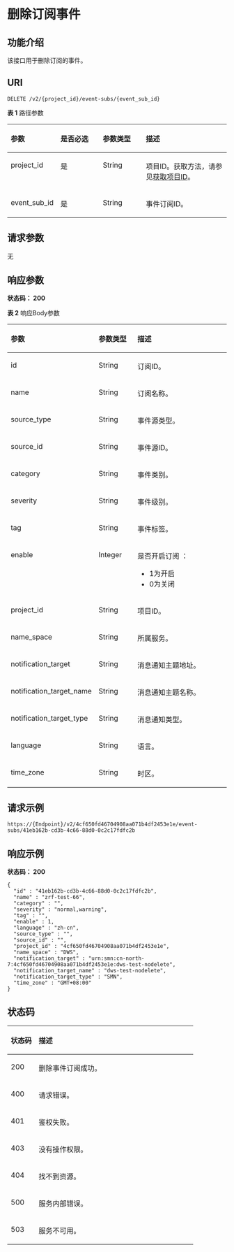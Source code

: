 # 删除订阅事件<a name="ZH-CN_TOPIC_0000001387661924"></a>

## 功能介绍<a name="section14753525214"></a>

该接口用于删除订阅的事件。

## URI<a name="section12811952152114"></a>

```
DELETE /v2/{project_id}/event-subs/{event_sub_id}
```

**表 1**  路径参数

<a name="table9901452162111"></a>
<table><thead align="left"><tr id="row4871952122112"><th class="cellrowborder" valign="top" width="20%" id="mcps1.2.5.1.1"><p id="p091105272110"><a name="p091105272110"></a><a name="p091105272110"></a>参数</p>
</th>
<th class="cellrowborder" valign="top" width="20%" id="mcps1.2.5.1.2"><p id="p194145232113"><a name="p194145232113"></a><a name="p194145232113"></a>是否必选</p>
</th>
<th class="cellrowborder" valign="top" width="20%" id="mcps1.2.5.1.3"><p id="p596652142111"><a name="p596652142111"></a><a name="p596652142111"></a>参数类型</p>
</th>
<th class="cellrowborder" valign="top" width="40%" id="mcps1.2.5.1.4"><p id="p1899952182114"><a name="p1899952182114"></a><a name="p1899952182114"></a>描述</p>
</th>
</tr>
</thead>
<tbody><tr id="row178745216211"><td class="cellrowborder" valign="top" width="20%" headers="mcps1.2.5.1.1 "><p id="p191026529215"><a name="p191026529215"></a><a name="p191026529215"></a>project_id</p>
</td>
<td class="cellrowborder" valign="top" width="20%" headers="mcps1.2.5.1.2 "><p id="p191041152132115"><a name="p191041152132115"></a><a name="p191041152132115"></a>是</p>
</td>
<td class="cellrowborder" valign="top" width="20%" headers="mcps1.2.5.1.3 "><p id="p1210965213212"><a name="p1210965213212"></a><a name="p1210965213212"></a>String</p>
</td>
<td class="cellrowborder" valign="top" width="40%" headers="mcps1.2.5.1.4 "><p id="p811255242118"><a name="p811255242118"></a><a name="p811255242118"></a>项目ID。获取方法，请参见<a href="获取项目ID.md">获取项目ID</a>。</p>
</td>
</tr>
<tr id="row16879521214"><td class="cellrowborder" valign="top" width="20%" headers="mcps1.2.5.1.1 "><p id="p10114252162118"><a name="p10114252162118"></a><a name="p10114252162118"></a>event_sub_id</p>
</td>
<td class="cellrowborder" valign="top" width="20%" headers="mcps1.2.5.1.2 "><p id="p11161052182114"><a name="p11161052182114"></a><a name="p11161052182114"></a>是</p>
</td>
<td class="cellrowborder" valign="top" width="20%" headers="mcps1.2.5.1.3 "><p id="p18119115210218"><a name="p18119115210218"></a><a name="p18119115210218"></a>String</p>
</td>
<td class="cellrowborder" valign="top" width="40%" headers="mcps1.2.5.1.4 "><p id="p6121952112111"><a name="p6121952112111"></a><a name="p6121952112111"></a>事件订阅ID。</p>
</td>
</tr>
</tbody>
</table>

## 请求参数<a name="section1312335262113"></a>

无

## 响应参数<a name="section111281525215"></a>

**状态码： 200**

**表 2**  响应Body参数

<a name="zh-cn_topic_0000001437418441_response_EventSubscriptionResponse"></a>
<table><thead align="left"><tr id="row19134185282111"><th class="cellrowborder" valign="top" width="20%" id="mcps1.2.4.1.1"><p id="p17143152142112"><a name="p17143152142112"></a><a name="p17143152142112"></a>参数</p>
</th>
<th class="cellrowborder" valign="top" width="20%" id="mcps1.2.4.1.2"><p id="p21451052142114"><a name="p21451052142114"></a><a name="p21451052142114"></a>参数类型</p>
</th>
<th class="cellrowborder" valign="top" width="60%" id="mcps1.2.4.1.3"><p id="p17147952192118"><a name="p17147952192118"></a><a name="p17147952192118"></a>描述</p>
</th>
</tr>
</thead>
<tbody><tr id="row7134135292120"><td class="cellrowborder" valign="top" width="20%" headers="mcps1.2.4.1.1 "><p id="p11149452132115"><a name="p11149452132115"></a><a name="p11149452132115"></a>id</p>
</td>
<td class="cellrowborder" valign="top" width="20%" headers="mcps1.2.4.1.2 "><p id="p91512052132119"><a name="p91512052132119"></a><a name="p91512052132119"></a>String</p>
</td>
<td class="cellrowborder" valign="top" width="60%" headers="mcps1.2.4.1.3 "><p id="p5155115216218"><a name="p5155115216218"></a><a name="p5155115216218"></a>订阅ID。</p>
</td>
</tr>
<tr id="row111351052182117"><td class="cellrowborder" valign="top" width="20%" headers="mcps1.2.4.1.1 "><p id="p1815716529212"><a name="p1815716529212"></a><a name="p1815716529212"></a>name</p>
</td>
<td class="cellrowborder" valign="top" width="20%" headers="mcps1.2.4.1.2 "><p id="p1615915202117"><a name="p1615915202117"></a><a name="p1615915202117"></a>String</p>
</td>
<td class="cellrowborder" valign="top" width="60%" headers="mcps1.2.4.1.3 "><p id="p1416135210215"><a name="p1416135210215"></a><a name="p1416135210215"></a>订阅名称。</p>
</td>
</tr>
<tr id="row1013565215211"><td class="cellrowborder" valign="top" width="20%" headers="mcps1.2.4.1.1 "><p id="p7164552192118"><a name="p7164552192118"></a><a name="p7164552192118"></a>source_type</p>
</td>
<td class="cellrowborder" valign="top" width="20%" headers="mcps1.2.4.1.2 "><p id="p101664529213"><a name="p101664529213"></a><a name="p101664529213"></a>String</p>
</td>
<td class="cellrowborder" valign="top" width="60%" headers="mcps1.2.4.1.3 "><p id="p8169152202111"><a name="p8169152202111"></a><a name="p8169152202111"></a>事件源类型。</p>
</td>
</tr>
<tr id="row1713515520211"><td class="cellrowborder" valign="top" width="20%" headers="mcps1.2.4.1.1 "><p id="p11171155252113"><a name="p11171155252113"></a><a name="p11171155252113"></a>source_id</p>
</td>
<td class="cellrowborder" valign="top" width="20%" headers="mcps1.2.4.1.2 "><p id="p1173185262114"><a name="p1173185262114"></a><a name="p1173185262114"></a>String</p>
</td>
<td class="cellrowborder" valign="top" width="60%" headers="mcps1.2.4.1.3 "><p id="p9175135210211"><a name="p9175135210211"></a><a name="p9175135210211"></a>事件源ID。</p>
</td>
</tr>
<tr id="row1113665210215"><td class="cellrowborder" valign="top" width="20%" headers="mcps1.2.4.1.1 "><p id="p8178152102110"><a name="p8178152102110"></a><a name="p8178152102110"></a>category</p>
</td>
<td class="cellrowborder" valign="top" width="20%" headers="mcps1.2.4.1.2 "><p id="p8180205216214"><a name="p8180205216214"></a><a name="p8180205216214"></a>String</p>
</td>
<td class="cellrowborder" valign="top" width="60%" headers="mcps1.2.4.1.3 "><p id="p418218521216"><a name="p418218521216"></a><a name="p418218521216"></a>事件类别。</p>
</td>
</tr>
<tr id="row2136152102120"><td class="cellrowborder" valign="top" width="20%" headers="mcps1.2.4.1.1 "><p id="p018419521217"><a name="p018419521217"></a><a name="p018419521217"></a>severity</p>
</td>
<td class="cellrowborder" valign="top" width="20%" headers="mcps1.2.4.1.2 "><p id="p7187652172117"><a name="p7187652172117"></a><a name="p7187652172117"></a>String</p>
</td>
<td class="cellrowborder" valign="top" width="60%" headers="mcps1.2.4.1.3 "><p id="p1189145272110"><a name="p1189145272110"></a><a name="p1189145272110"></a>事件级别。</p>
</td>
</tr>
<tr id="row413616524218"><td class="cellrowborder" valign="top" width="20%" headers="mcps1.2.4.1.1 "><p id="p1419113522214"><a name="p1419113522214"></a><a name="p1419113522214"></a>tag</p>
</td>
<td class="cellrowborder" valign="top" width="20%" headers="mcps1.2.4.1.2 "><p id="p161941652162111"><a name="p161941652162111"></a><a name="p161941652162111"></a>String</p>
</td>
<td class="cellrowborder" valign="top" width="60%" headers="mcps1.2.4.1.3 "><p id="p201961352152115"><a name="p201961352152115"></a><a name="p201961352152115"></a>事件标签。</p>
</td>
</tr>
<tr id="row31361952162110"><td class="cellrowborder" valign="top" width="20%" headers="mcps1.2.4.1.1 "><p id="p1198135218211"><a name="p1198135218211"></a><a name="p1198135218211"></a>enable</p>
</td>
<td class="cellrowborder" valign="top" width="20%" headers="mcps1.2.4.1.2 "><p id="p102011652162118"><a name="p102011652162118"></a><a name="p102011652162118"></a>Integer</p>
</td>
<td class="cellrowborder" valign="top" width="60%" headers="mcps1.2.4.1.3 "><p id="p5106184424319"><a name="p5106184424319"></a><a name="p5106184424319"></a>是否开启订阅 ：</p>
<a name="ul153341353184311"></a><a name="ul153341353184311"></a><ul id="ul153341353184311"><li>1为开启</li><li>0为关闭</li></ul>
</td>
</tr>
<tr id="row21375529219"><td class="cellrowborder" valign="top" width="20%" headers="mcps1.2.4.1.1 "><p id="p82071852102115"><a name="p82071852102115"></a><a name="p82071852102115"></a>project_id</p>
</td>
<td class="cellrowborder" valign="top" width="20%" headers="mcps1.2.4.1.2 "><p id="p0209195214212"><a name="p0209195214212"></a><a name="p0209195214212"></a>String</p>
</td>
<td class="cellrowborder" valign="top" width="60%" headers="mcps1.2.4.1.3 "><p id="p152111752202115"><a name="p152111752202115"></a><a name="p152111752202115"></a>项目ID。</p>
</td>
</tr>
<tr id="row15137052102118"><td class="cellrowborder" valign="top" width="20%" headers="mcps1.2.4.1.1 "><p id="p14213452112113"><a name="p14213452112113"></a><a name="p14213452112113"></a>name_space</p>
</td>
<td class="cellrowborder" valign="top" width="20%" headers="mcps1.2.4.1.2 "><p id="p2021516527210"><a name="p2021516527210"></a><a name="p2021516527210"></a>String</p>
</td>
<td class="cellrowborder" valign="top" width="60%" headers="mcps1.2.4.1.3 "><p id="p102194523211"><a name="p102194523211"></a><a name="p102194523211"></a>所属服务。</p>
</td>
</tr>
<tr id="row8138195232112"><td class="cellrowborder" valign="top" width="20%" headers="mcps1.2.4.1.1 "><p id="p13221165216211"><a name="p13221165216211"></a><a name="p13221165216211"></a>notification_target</p>
</td>
<td class="cellrowborder" valign="top" width="20%" headers="mcps1.2.4.1.2 "><p id="p14223155219215"><a name="p14223155219215"></a><a name="p14223155219215"></a>String</p>
</td>
<td class="cellrowborder" valign="top" width="60%" headers="mcps1.2.4.1.3 "><p id="p1922525217213"><a name="p1922525217213"></a><a name="p1922525217213"></a>消息通知主题地址。</p>
</td>
</tr>
<tr id="row1138195282115"><td class="cellrowborder" valign="top" width="20%" headers="mcps1.2.4.1.1 "><p id="p20229195212215"><a name="p20229195212215"></a><a name="p20229195212215"></a>notification_target_name</p>
</td>
<td class="cellrowborder" valign="top" width="20%" headers="mcps1.2.4.1.2 "><p id="p162329524217"><a name="p162329524217"></a><a name="p162329524217"></a>String</p>
</td>
<td class="cellrowborder" valign="top" width="60%" headers="mcps1.2.4.1.3 "><p id="p623435272112"><a name="p623435272112"></a><a name="p623435272112"></a>消息通知主题名称。</p>
</td>
</tr>
<tr id="row1213835214217"><td class="cellrowborder" valign="top" width="20%" headers="mcps1.2.4.1.1 "><p id="p192381352152111"><a name="p192381352152111"></a><a name="p192381352152111"></a>notification_target_type</p>
</td>
<td class="cellrowborder" valign="top" width="20%" headers="mcps1.2.4.1.2 "><p id="p024085292110"><a name="p024085292110"></a><a name="p024085292110"></a>String</p>
</td>
<td class="cellrowborder" valign="top" width="60%" headers="mcps1.2.4.1.3 "><p id="p324365210219"><a name="p324365210219"></a><a name="p324365210219"></a>消息通知类型。</p>
</td>
</tr>
<tr id="row10139145282119"><td class="cellrowborder" valign="top" width="20%" headers="mcps1.2.4.1.1 "><p id="p15245652152114"><a name="p15245652152114"></a><a name="p15245652152114"></a>language</p>
</td>
<td class="cellrowborder" valign="top" width="20%" headers="mcps1.2.4.1.2 "><p id="p4247352172117"><a name="p4247352172117"></a><a name="p4247352172117"></a>String</p>
</td>
<td class="cellrowborder" valign="top" width="60%" headers="mcps1.2.4.1.3 "><p id="p92501352192113"><a name="p92501352192113"></a><a name="p92501352192113"></a>语言。</p>
</td>
</tr>
<tr id="row91391052152117"><td class="cellrowborder" valign="top" width="20%" headers="mcps1.2.4.1.1 "><p id="p15253185252118"><a name="p15253185252118"></a><a name="p15253185252118"></a>time_zone</p>
</td>
<td class="cellrowborder" valign="top" width="20%" headers="mcps1.2.4.1.2 "><p id="p1225518521216"><a name="p1225518521216"></a><a name="p1225518521216"></a>String</p>
</td>
<td class="cellrowborder" valign="top" width="60%" headers="mcps1.2.4.1.3 "><p id="p1257195215219"><a name="p1257195215219"></a><a name="p1257195215219"></a>时区。</p>
</td>
</tr>
</tbody>
</table>

## 请求示例<a name="section1725910524212"></a>

```
https://{Endpoint}/v2/4cf650fd46704908aa071b4df2453e1e/event-subs/41eb162b-cd3b-4c66-88d0-0c2c17fdfc2b
```

## 响应示例<a name="section142651752142110"></a>

**状态码： 200**

```
{
  "id" : "41eb162b-cd3b-4c66-88d0-0c2c17fdfc2b",
  "name" : "zrf-test-66",
  "category" : "",
  "severity" : "normal,warning",
  "tag" : "",
  "enable" : 1,
  "language" : "zh-cn",
  "source_type" : "",
  "source_id" : "",
  "project_id" : "4cf650fd46704908aa071b4df2453e1e",
  "name_space" : "DWS",
  "notification_target" : "urn:smn:cn-north-7:4cf650fd46704908aa071b4df2453e1e:dws-test-nodelete",
  "notification_target_name" : "dws-test-nodelete",
  "notification_target_type" : "SMN",
  "time_zone" : "GMT+08:00"
}
```

## 状态码<a name="section230675215215"></a>

<a name="zh-cn_topic_0000001437418441_status_code"></a>
<table><thead align="left"><tr id="row20309352102120"><th class="cellrowborder" valign="top" width="15%" id="mcps1.1.3.1.1"><p id="p12311145214211"><a name="p12311145214211"></a><a name="p12311145214211"></a>状态码</p>
</th>
<th class="cellrowborder" valign="top" width="85%" id="mcps1.1.3.1.2"><p id="p11313052122110"><a name="p11313052122110"></a><a name="p11313052122110"></a>描述</p>
</th>
</tr>
</thead>
<tbody><tr id="row18309152152112"><td class="cellrowborder" valign="top" width="15%" headers="mcps1.1.3.1.1 "><p id="p131675220216"><a name="p131675220216"></a><a name="p131675220216"></a>200</p>
</td>
<td class="cellrowborder" valign="top" width="85%" headers="mcps1.1.3.1.2 "><p id="p131815522215"><a name="p131815522215"></a><a name="p131815522215"></a>删除事件订阅成功。</p>
</td>
</tr>
<tr id="row641785713369"><td class="cellrowborder" valign="top" width="15%" headers="mcps1.1.3.1.1 "><p id="p9418857153614"><a name="p9418857153614"></a><a name="p9418857153614"></a>400</p>
</td>
<td class="cellrowborder" valign="top" width="85%" headers="mcps1.1.3.1.2 "><p id="p174181057143616"><a name="p174181057143616"></a><a name="p174181057143616"></a>请求错误。</p>
</td>
</tr>
<tr id="row14344515375"><td class="cellrowborder" valign="top" width="15%" headers="mcps1.1.3.1.1 "><p id="p83441919372"><a name="p83441919372"></a><a name="p83441919372"></a>401</p>
</td>
<td class="cellrowborder" valign="top" width="85%" headers="mcps1.1.3.1.2 "><p id="p334411120375"><a name="p334411120375"></a><a name="p334411120375"></a>鉴权失败。</p>
</td>
</tr>
<tr id="row49261143374"><td class="cellrowborder" valign="top" width="15%" headers="mcps1.1.3.1.1 "><p id="p2926151423718"><a name="p2926151423718"></a><a name="p2926151423718"></a>403</p>
</td>
<td class="cellrowborder" valign="top" width="85%" headers="mcps1.1.3.1.2 "><p id="p092611423717"><a name="p092611423717"></a><a name="p092611423717"></a>没有操作权限。</p>
</td>
</tr>
<tr id="row1712084133713"><td class="cellrowborder" valign="top" width="15%" headers="mcps1.1.3.1.1 "><p id="p1812054203718"><a name="p1812054203718"></a><a name="p1812054203718"></a>404</p>
</td>
<td class="cellrowborder" valign="top" width="85%" headers="mcps1.1.3.1.2 "><p id="p51201343378"><a name="p51201343378"></a><a name="p51201343378"></a>找不到资源。</p>
</td>
</tr>
<tr id="row17272111115379"><td class="cellrowborder" valign="top" width="15%" headers="mcps1.1.3.1.1 "><p id="p3272101119374"><a name="p3272101119374"></a><a name="p3272101119374"></a>500</p>
</td>
<td class="cellrowborder" valign="top" width="85%" headers="mcps1.1.3.1.2 "><p id="p627331193715"><a name="p627331193715"></a><a name="p627331193715"></a>服务内部错误。</p>
</td>
</tr>
<tr id="row1754618716371"><td class="cellrowborder" valign="top" width="15%" headers="mcps1.1.3.1.1 "><p id="p954612715375"><a name="p954612715375"></a><a name="p954612715375"></a>503</p>
</td>
<td class="cellrowborder" valign="top" width="85%" headers="mcps1.1.3.1.2 "><p id="p45461777379"><a name="p45461777379"></a><a name="p45461777379"></a>服务不可用。</p>
</td>
</tr>
</tbody>
</table>

